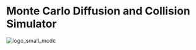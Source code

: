 # Monte Carlo Diffusion and Collision Simulator

![logo_small_mcdc](https://user-images.githubusercontent.com/4105920/68854670-d2f40280-06dc-11ea-8b45-9253fb6eec41.png)



